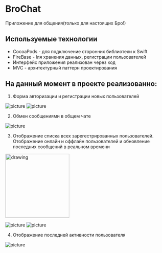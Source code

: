 # BroChat
Приложение для общения(только для настоящих Бро!)
## Используемые технологии
- CocoaPods - для подключение сторонних библиотеки к Swift
- FireBase - lля хранения данных, регистрации пользователей
- Интерфейс приложения реализован через код
- MVC - архитектурный паттерн проектирования

## На данный момент в проекте реализованно: <br>
1. Форма авторизации и регистрации новых пользователей <br>

![picture](https://github.com/VadimPetroviOS/BroChat/blob/main/ReadmiAssets/SignUp.gif?raw=true)
![picture](https://github.com/VadimPetroviOS/BroChat/blob/main/ReadmiAssets/LogIn.gif?raw=true)

2. Обмен сообщениями в общем чате <br>

![picture](https://github.com/VadimPetroviOS/BroChat/blob/main/ReadmiAssets/Message%20exchange.gif?raw=true)

3. Отображение списка всех зарегестрированных пользователей. Отображение онлайн и оффлайн пользователей и обновление последних сообщений в реальном времени <br>

<img src="https://github.com/VadimPetroviOS/BroChat/blob/main/ReadmiAssets/Contacts.png?raw=true" alt="drawing" style="width:200px;"/>

![picture](https://github.com/VadimPetroviOS/BroChat/blob/main/ReadmiAssets/Chats.png?raw=true)
![picture](https://github.com/VadimPetroviOS/BroChat/blob/main/ReadmiAssets/Settings.png?raw=true)

4. Отображение последней активности пользователя <br>

![picture](https://github.com/VadimPetroviOS/BroChat/blob/main/ReadmiAssets/lastTime.png?raw=true)





